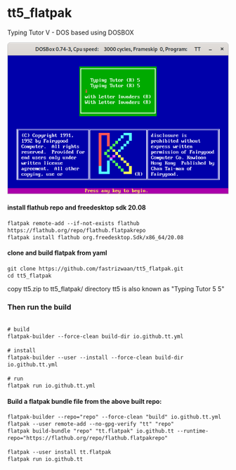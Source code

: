 # tt5_flatpak
Typing Tutor V - DOS based using DOSBOX


![](https://github.com/fastrizwaan/tt5_flatpak/blob/main/ScreenShot.png)



#### install flathub repo and freedesktop sdk 20.08
```
flatpak remote-add --if-not-exists flathub https://flathub.org/repo/flathub.flatpakrepo
flatpak install flathub org.freedesktop.Sdk/x86_64/20.08
```

#### clone and build flatpak from yaml
```
git clone https://github.com/fastrizwaan/tt5_flatpak.git
cd tt5_flatpak
```

copy tt5.zip to tt5_flatpak/ directory 
tt5 is also known as "Typing Tutor 5 5" 

### Then run the build

```

# build
flatpak-builder --force-clean build-dir io.github.tt.yml

# install 
flatpak-builder --user --install --force-clean build-dir io.github.tt.yml

# run
flatpak run io.github.tt.yml
```

#### Build a flatpak bundle file from the above built repo:
```
flatpak-builder --repo="repo" --force-clean "build" io.github.tt.yml
flatpak --user remote-add --no-gpg-verify "tt" "repo"
flatpak build-bundle "repo" "tt.flatpak" io.github.tt --runtime-repo="https://flathub.org/repo/flathub.flatpakrepo"

flatpak --user install tt.flatpak
flatpak run io.github.tt
```
